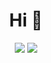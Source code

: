 <div align="center">
<h1>Hi 👋</h1>
<img src="https://github-readme-stats.vercel.app/api?username=jewlexx&count_private=true&show_icons=true&theme=onedark">
<img src="https://raw.githubusercontent.com/jewlexx/jewlexx/output/github-contribution-grid-snake.svg">
</div>
